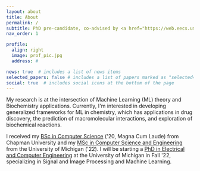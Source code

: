 ```yaml
---
layout: about
title: About
permalink: /
subtitle: PhD pre-candidate, co-advised by <a href="https://web.eecs.umich.edu/~cscott/">Dr. Scott</a> and <a href="https://me.engin.umich.edu/people/faculty/angela-violi/">Dr. Violi</a>
nav_order: 1

profile:
  align: right
  image: prof_pic.jpg
  address: #

news: true  # includes a list of news items
selected_papers: false # includes a list of papers marked as "selected={true}"
social: true  # includes social icons at the bottom of the page
---
```


My research is at the intersection of Machine Learning (ML) theory and Biochemistry applications. Currently, I'm interested in developing generalized frameworks for ML in chemistry, which has applications in drug discovery, the prediction of macromolecular interactions, and exploration of biochemical reactions.

I received my [BSc in Computer Science](https://www.chapman.edu/engineering/academic-programs/bs-computer-science.aspx) ('20, Magna Cum Laude) from Chapman University and my [MSc in Computer Science and Engineering](https://cse.engin.umich.edu/academics/graduate/masters-in-cse/) from the University of Michigan ('22). I will be starting a [PhD in Electrical and Computer Engineering](https://ece.engin.umich.edu/academics/graduate-programs/prospective-grad-students/about-the-doctoral-program/) at the University of Michigan in Fall '22, specializing in Signal and Image Processing and Machine Learning.
